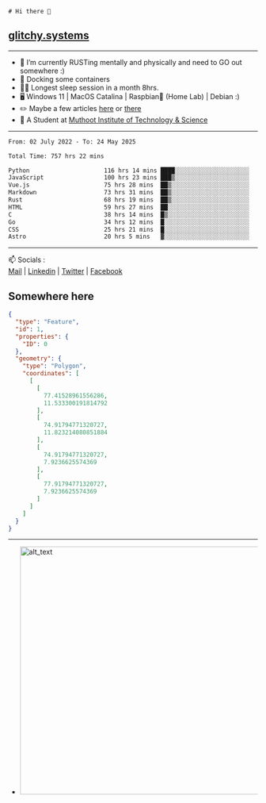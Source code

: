 ```
# Hi there 👋
```
## [glitchy.systems](https://glitchy.systems)
---

- 🌱 I’m currently RUSTing mentally and physically and need to GO out somewhere :)
- 🐋 Docking some containers
- 😶‍🌫️ Longest sleep session in a month 8hrs.
- 🖥️ Windows 11 | MacOS Catalina | Raspbian🥧 (Home Lab) | Debian :)
- ✏️ Maybe a few articles [here](https://medium.com/@advaithnarayanan8) or [there](https://medium.com/@advaithnarayanan8)
- 📑 A Student at [Muthoot Institute of Technology & Science](https://mgmits.ac.in/)



---

<!--START_SECTION:waka-->

```txt
From: 02 July 2022 - To: 24 May 2025

Total Time: 757 hrs 22 mins

Python                     116 hrs 14 mins ████░░░░░░░░░░░░░░░░░░░░░   15.35 %
JavaScript                 100 hrs 23 mins ███▒░░░░░░░░░░░░░░░░░░░░░   13.26 %
Vue.js                     75 hrs 28 mins  ██▒░░░░░░░░░░░░░░░░░░░░░░   09.97 %
Markdown                   73 hrs 31 mins  ██▒░░░░░░░░░░░░░░░░░░░░░░   09.71 %
Rust                       68 hrs 19 mins  ██▒░░░░░░░░░░░░░░░░░░░░░░   09.02 %
HTML                       59 hrs 27 mins  ██░░░░░░░░░░░░░░░░░░░░░░░   07.85 %
C                          38 hrs 14 mins  █▒░░░░░░░░░░░░░░░░░░░░░░░   05.05 %
Go                         34 hrs 12 mins  █░░░░░░░░░░░░░░░░░░░░░░░░   04.52 %
CSS                        25 hrs 21 mins  █░░░░░░░░░░░░░░░░░░░░░░░░   03.35 %
Astro                      20 hrs 5 mins   ▓░░░░░░░░░░░░░░░░░░░░░░░░   02.65 %
```

<!--END_SECTION:waka-->

---

📫 Socials :<br>
[Mail](mailto:advaith@glitchy.systems) | [Linkedin](https://www.linkedin.com/in/advaith-narayanan-a72152214/) | [Twitter](https://twitter.com/advaithnarayan) | [Facebook](https://screenmessage.com/qinq)

## Somewhere here

```geojson
{
  "type": "Feature",
  "id": 1,
  "properties": {
    "ID": 0
  },
  "geometry": {
    "type": "Polygon",
    "coordinates": [
      [
        [
          77.41528961556286,
          11.533300191814792
        ],
        [
          74.91794771320727,
          11.823214080851884
        ],
        [
          74.91794771320727,
          7.9236625574369
        ],
        [
          77.91794771320727,
          7.9236625574369
        ]
      ]
    ]
  }
}
```


--- 
- [<img alt="alt_text" width="500px" src="https://valid.x86.fr/cache/banner/xv24bv-6.png" />](https://valid.x86.fr/xv24bv)


